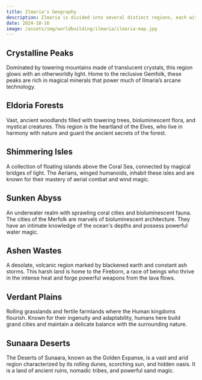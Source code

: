 ```yaml
---
title: Ilmaria's Geography
description: Ilmaria is divided into several distinct regions, each with its own unique landscape and climate.
date: 2024-10-16
image: /assets/img/worldbuilding/ilmaria/ilmaria-map.jpg
---
```

## Crystalline Peaks  

Dominated by towering mountains made of translucent crystals, this region glows with an otherworldly light. Home to the reclusive Gemfolk, these peaks are rich in magical minerals that power much of Ilmaria’s arcane technology.  

## Eldoria Forests  

Vast, ancient woodlands filled with towering trees, bioluminescent flora, and mystical creatures. This region is the heartland of the Elves, who live in harmony with nature and guard the ancient secrets of the forest.  

## Shimmering Isles  
  
A collection of floating islands above the Coral Sea, connected by magical bridges of light. The Aerians, winged humanoids, inhabit these isles and are known for their mastery of aerial combat and wind magic.  
  
## Sunken Abyss  
  
An underwater realm with sprawling coral cities and bioluminescent fauna. The cities of the Merfolk are marvels of bioluminescent architecture. They have an intimate knowledge of the ocean's depths and possess powerful water magic.  
  
## Ashen Wastes  
  
A desolate, volcanic region marked by blackened earth and constant ash storms. This harsh land is home to the Fireborn, a race of beings who thrive in the intense heat and forge powerful weapons from the lava flows.  
  
## Verdant Plains  
  
Rolling grasslands and fertile farmlands where the Human kingdoms flourish. Known for their ingenuity and adaptability, humans here build grand cities and maintain a delicate balance with the surrounding nature.  
  
## Sunaara Deserts  
  
The Deserts of Sunaara, known as the Golden Expanse, is a vast and arid region characterized by its rolling dunes, scorching sun, and hidden oasis. It is a land of ancient ruins, nomadic tribes, and powerful sand magic.  
